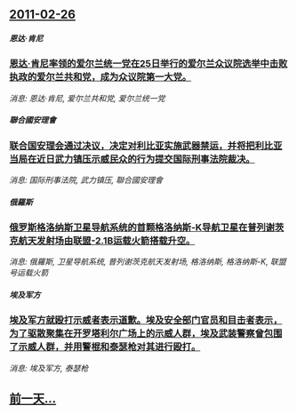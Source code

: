 ## [2011-02-26](/news/2011/02/26/index.md)

##### 恩达·肯尼
### [恩达·肯尼率领的爱尔兰统一党在25日举行的爱尔兰众议院选举中击败执政的爱尔兰共和党，成为众议院第一大党。](/news/2011/02/26/恩达-肯尼率领的爱尔兰统一党在25日举行的爱尔兰众议院选举中击败执政的爱尔兰共和党-成为众议院第一大党.md)
_消息: 恩达·肯尼, 爱尔兰共和党, 爱尔兰统一党_

##### 聯合國安理會
### [联合国安理会通过决议，决定对利比亚实施武器禁运，并将把利比亚当局在近日武力镇压示威民众的行为提交国际刑事法院裁决。](/news/2011/02/26/联合国安理会通过决议-决定对利比亚实施武器禁运-并将把利比亚当局在近日武力镇压示威民众的行为提交国际刑事法院裁决.md)
_消息: 国际刑事法院, 武力镇压, 聯合國安理會_

##### 俄羅斯
### [俄罗斯格洛纳斯卫星导航系统的首颗格洛纳斯-K导航卫星在普列谢茨克航天发射场由联盟-2.1B运载火箭搭载升空。](/news/2011/02/26/俄罗斯格洛纳斯卫星导航系统的首颗格洛纳斯-K导航卫星在普列谢茨克航天发射场由联盟-21B运载火箭搭载升空.md)
_消息: 俄羅斯, 卫星导航系统, 普列谢茨克航天发射场, 格洛纳斯, 格洛纳斯-K, 联盟号运载火箭_

##### 埃及军方
### [埃及军方就殴打示威者表示道歉。埃及安全部门官员和目击者表示，为了驱散聚集在开罗塔利尔广场上的示威人群，埃及武装警察曾包围了示威人群，并用警棍和泰瑟枪对其进行殴打。](/news/2011/02/26/埃及军方就殴打示威者表示道歉-埃及安全部门官员和目击者表示-为了驱散聚集在开罗塔利尔广场上的示威人群-埃及武装警察曾包围.md)
_消息: 埃及军方, 泰瑟枪_

## [前一天...](/news/2011/02/24/index.md)

